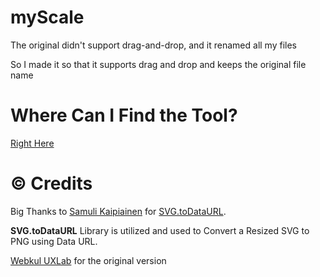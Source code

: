 # myScale

The original didn't support drag-and-drop, and it renamed all  my files

So I made it so that it supports drag and drop and keeps the original file name 

# Where Can I Find the Tool?
[Right Here](http://fee1-dead.github.io/myscale)

# © Credits
Big Thanks to [Samuli Kaipiainen](https://github.com/sampumon) for [SVG.toDataURL](https://github.com/sampumon/SVG.toDataURL).

**SVG.toDataURL** Library is utilized and used to Convert a Resized SVG to PNG using Data URL.

[Webkul UXLab](http://design.webkul.com) for the original version
